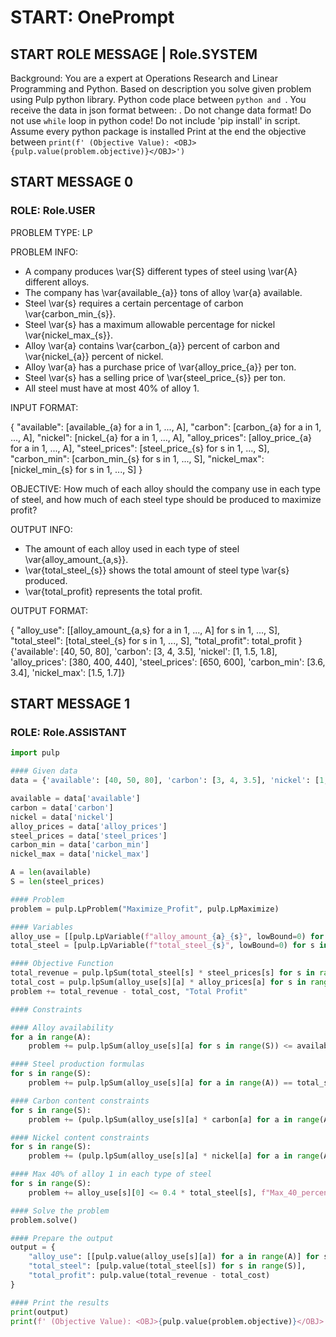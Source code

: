 # START: OnePrompt 
## START ROLE MESSAGE | Role.SYSTEM 
Background: You are a expert at Operations Research and Linear Programming and Python. Based on description you solve given problem using Pulp python library. Python code place between ```python and ```. You receive the data in json format between: <DATA></DATA>. Do not change data format! Do not use `while` loop in python code! Do not include 'pip install' in script. Assume every python package is installed Print at the end the objective between <OBJ></OBJ> `print(f' (Objective Value): <OBJ>{pulp.value(problem.objective)}</OBJ>')`  
## START MESSAGE 0 
### ROLE: Role.USER
<DESCRIPTION>
PROBLEM TYPE: LP

PROBLEM INFO:

- A company produces \var{S} different types of steel using \var{A} different alloys.
- The company has \var{available_{a}} tons of alloy \var{a} available.
- Steel \var{s} requires a certain percentage of carbon \var{carbon_min_{s}}.
- Steel \var{s} has a maximum allowable percentage for nickel \var{nickel_max_{s}}.
- Alloy \var{a} contains \var{carbon_{a}} percent of carbon and \var{nickel_{a}} percent of nickel.
- Alloy \var{a} has a purchase price of \var{alloy_price_{a}} per ton.
- Steel \var{s} has a selling price of \var{steel_price_{s}} per ton.
- All steel must have at most 40% of alloy 1.

INPUT FORMAT: 

{
"available": [available_{a} for a in 1, ..., A],
"carbon": [carbon_{a} for a in 1, ..., A],
"nickel": [nickel_{a} for a in 1, ..., A],
"alloy_prices": [alloy_price_{a} for a in 1, ..., A],
"steel_prices": [steel_price_{s} for s in 1, ..., S],
"carbon_min": [carbon_min_{s} for s in 1, ..., S],
"nickel_max": [nickel_min_{s} for s in 1, ..., S]
}

OBJECTIVE: How much of each alloy should the company use in each type of steel, and how much of each steel type should be produced to maximize profit?

OUTPUT INFO:

- The amount of each alloy used in each type of steel \var{alloy_amount_{a,s}}.
- \var{total_steel_{s}} shows the total amount of steel type \var{s} produced.
- \var{total_profit} represents the total profit.

OUTPUT FORMAT:

{
    "alloy_use": [[alloy_amount_{a,s} for a in 1, ..., A] for s in 1, ..., S],
    "total_steel": [total_steel_{s} for s in 1, ..., S],
    "total_profit": total_profit
}
</DESCRIPTION>
<DATA>
{'available': [40, 50, 80], 'carbon': [3, 4, 3.5], 'nickel': [1, 1.5, 1.8], 'alloy_prices': [380, 400, 440], 'steel_prices': [650, 600], 'carbon_min': [3.6, 3.4], 'nickel_max': [1.5, 1.7]}</DATA>


## START MESSAGE 1 
### ROLE: Role.ASSISTANT
```python
import pulp

#### Given data
data = {'available': [40, 50, 80], 'carbon': [3, 4, 3.5], 'nickel': [1, 1.5, 1.8], 'alloy_prices': [380, 400, 440], 'steel_prices': [650, 600], 'carbon_min': [3.6, 3.4], 'nickel_max': [1.5, 1.7]}

available = data['available']
carbon = data['carbon']
nickel = data['nickel']
alloy_prices = data['alloy_prices']
steel_prices = data['steel_prices']
carbon_min = data['carbon_min']
nickel_max = data['nickel_max']

A = len(available)
S = len(steel_prices)

#### Problem
problem = pulp.LpProblem("Maximize_Profit", pulp.LpMaximize)

#### Variables
alloy_use = [[pulp.LpVariable(f"alloy_amount_{a}_{s}", lowBound=0) for a in range(A)] for s in range(S)]
total_steel = [pulp.LpVariable(f"total_steel_{s}", lowBound=0) for s in range(S)]

#### Objective Function
total_revenue = pulp.lpSum(total_steel[s] * steel_prices[s] for s in range(S))
total_cost = pulp.lpSum(alloy_use[s][a] * alloy_prices[a] for s in range(S) for a in range(A))
problem += total_revenue - total_cost, "Total Profit"

#### Constraints

#### Alloy availability
for a in range(A):
    problem += pulp.lpSum(alloy_use[s][a] for s in range(S)) <= available[a], f"Available_alloy_{a}"

#### Steel production formulas
for s in range(S):
    problem += pulp.lpSum(alloy_use[s][a] for a in range(A)) == total_steel[s], f"Total_steel_{s}"

#### Carbon content constraints
for s in range(S):
    problem += (pulp.lpSum(alloy_use[s][a] * carbon[a] for a in range(A)) >= total_steel[s] * carbon_min[s]), f"Carbon_min_{s}"

#### Nickel content constraints
for s in range(S):
    problem += (pulp.lpSum(alloy_use[s][a] * nickel[a] for a in range(A)) <= total_steel[s] * nickel_max[s]), f"Nickel_max_{s}"

#### Max 40% of alloy 1 in each type of steel
for s in range(S):
    problem += alloy_use[s][0] <= 0.4 * total_steel[s], f"Max_40_percent_alloy1_steel_{s}"

#### Solve the problem
problem.solve()

#### Prepare the output
output = {
    "alloy_use": [[pulp.value(alloy_use[s][a]) for a in range(A)] for s in range(S)],
    "total_steel": [pulp.value(total_steel[s]) for s in range(S)],
    "total_profit": pulp.value(total_revenue - total_cost)
}

#### Print the results
print(output)
print(f' (Objective Value): <OBJ>{pulp.value(problem.objective)}</OBJ>')
```

